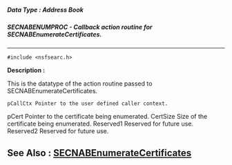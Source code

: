 ##### Data Type : Address Book
##### SECNABENUMPROC - Callback action routine for SECNABEnumerateCertificates.
---
```
#include <nsfsearc.h>
```
**Description :**

This is the datatype of the action routine passed to 
SECNABEnumerateCertificates.

	pCallCtx Pointer to the user defined caller context.
 pCert  Pointer to the certificate being enumerated.
 CertSize Size of the certificate being enumerated.
 Reserved1 Reserved for future use.
 Reserved2 Reserved for future use.



**See Also :**
[SECNABEnumerateCertificates](/reference/Func/SECNABEnumerateCertificates)
---
